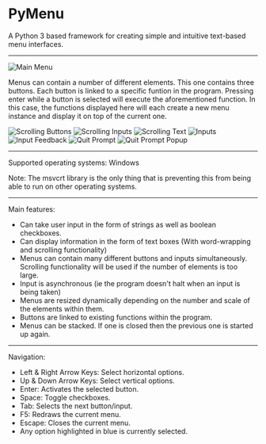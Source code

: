 # PyMenu
A Python 3 based framework for creating simple and intuitive text-based menu interfaces.

---

![Main Menu](https://github.com/Nytra/PyMenu-Framework/blob/master/images/mainmenu.png)

Menus can contain a number of different elements. This one contains three buttons. Each button is linked to a specific funtion in the program. Pressing enter while a button is selected will execute the aforementioned function. In this case, the functions displayed here will each create a new menu instance and display it on top of the current one.

![Scrolling Buttons](https://github.com/Nytra/PyMenu-Framework/blob/master/images/scrollbuttons.png)
![Scrolling Inputs](https://github.com/Nytra/PyMenu-Framework/blob/master/images/scrollinputs.png)
![Scrolling Text](https://github.com/Nytra/PyMenu-Framework/blob/master/images/scrolltext.png)
![Inputs](https://github.com/Nytra/PyMenu-Framework/blob/master/images/inputs.png)
![Input Feedback](https://github.com/Nytra/PyMenu-Framework/blob/master/images/inputfeedback.png)
![Quit Prompt](https://github.com/Nytra/PyMenu-Framework/blob/master/images/quitprompt.png)
![Quit Prompt Popup](https://github.com/Nytra/PyMenu-Framework/blob/master/images/quitpromptpopup.png)

---

Supported operating systems: Windows

Note: The msvcrt library is the only thing that is preventing this from being able to run on other operating systems.

---

Main features: 
- Can take user input in the form of strings as well as boolean checkboxes. 
- Can display information in the form of text boxes (With word-wrapping and scrolling functionality)
- Menus can contain many different buttons and inputs simultaneously. Scrolling functionality will be used if the number of elements is too large.
- Input is asynchronous (ie the program doesn't halt when an input is being taken)
- Menus are resized dynamically depending on the number and scale of the elements within them.
- Buttons are linked to existing functions within the program.
- Menus can be stacked. If one is closed then the previous one is started up again.

---

Navigation:
- Left & Right Arrow Keys: Select horizontal options.
- Up & Down Arrow Keys: Select vertical options.
- Enter: Activates the selected button.
- Space: Toggle checkboxes.
- Tab: Selects the next button/input.
- F5: Redraws the current menu.
- Escape: Closes the current menu.
- Any option highlighted in blue is currently selected.
